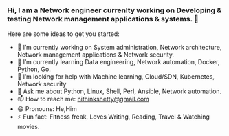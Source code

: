 ### Hi, I am a Network engineer currenlty working on Developing & testing Network management applications & systems. 👋


Here are some ideas to get you started:

- 🔭 I’m currently working on System administration, Network architecture, Network management applications & Network security.
- 🌱 I’m currently learning Data engineering, Network automation, Docker, Python, Go.
- 🤔 I’m looking for help with Machine learning, Cloud/SDN, Kubernetes, Network security
- 💬 Ask me about Python, Linux, Shell, Perl, Ansible, Network automation.
- 📫 How to reach me: nithinkshetty@gmail.com
- 😄 Pronouns: He,Him
- ⚡ Fun fact: Fitness freak, Loves Writing, Reading, Travel & Watching movies.

